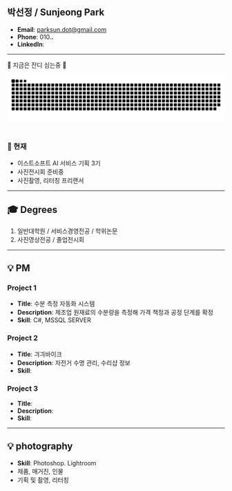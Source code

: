 
## 박선정 / Sunjeong Park
- **Email**: parksun.dot@gmail.com
- **Phone**: 010.****.****
- **LinkedIn**: 
---

📍 지금은 잔디 심는중 📍

<img src="https://github.com/Platane/snk/raw/output/github-contribution-grid-snake.svg" alt="" style="max-width: 100%;">

<br/>
<br/>

### 📍 현재
- 이스트소프트 AI 서비스 기획 3기
- 사진전시회 준비중
- 사진촬영, 리터칭 프리랜서

---

## 🎓 Degrees
1. 일반대학원 / 서비스경영전공 / 학위논문
2. 사진영상전공 / 졸업전시회 
   
---

## 💡 PM

### Project 1
- **Title**: 수분 측정 자동화 시스템 
- **Description**: 제조업 원재료의 수분량을 측정해 가격 책정과 공정 단계를 확정
- **Skill**: C#, MSSQL SERVER


### Project 2
- **Title**: 긔긔바이크
- **Description**: 자전거 수명 관리, 수리샵 정보
- **Skill**: 

### Project 3
- **Title**: 
- **Description**: 
- **Skill**:
  
---

## 💡 photography

- **Skill**: Photoshop. Lightroom
- 제품, 매거진, 인물
- 기획 및 촬영, 리터칭
